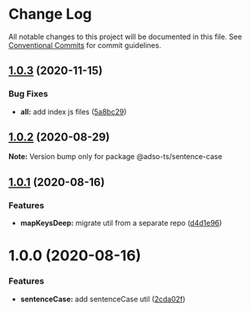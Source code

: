 # Change Log

All notable changes to this project will be documented in this file.
See [Conventional Commits](https://conventionalcommits.org) for commit guidelines.

## [1.0.3](https://github.com/adam-sokolowski/frontend-utils/compare/@adso-ts/sentence-case@1.0.2...@adso-ts/sentence-case@1.0.3) (2020-11-15)


### Bug Fixes

* **all:** add index js files ([5a8bc29](https://github.com/adam-sokolowski/frontend-utils/commit/5a8bc2943b116ee37ba2fedd7074338e1dea41f0))





## [1.0.2](https://github.com/adam-sokolowski/frontend-utils/compare/@adso-ts/sentence-case@1.0.1...@adso-ts/sentence-case@1.0.2) (2020-08-29)

**Note:** Version bump only for package @adso-ts/sentence-case





## [1.0.1](https://github.com/adam-sokolowski/frontend-utils/compare/@adso-ts/sentence-case@1.0.0...@adso-ts/sentence-case@1.0.1) (2020-08-16)


### Features

* **mapKeysDeep:** migrate util from a separate repo ([d4d1e96](https://github.com/adam-sokolowski/frontend-utils/commit/d4d1e969271ddd9eb2b2f5aad717c456a236c7f4))





# 1.0.0 (2020-08-16)


### Features

* **sentenceCase:** add sentenceCase util ([2cda02f](https://github.com/adam-sokolowski/frontend-utils/commit/2cda02fdcbd580b0de92ec5e4a923c7d05137385))

